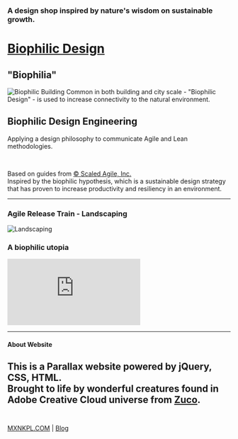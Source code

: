 ### A design shop inspired by nature's wisdom on sustainable growth.


# [Biophilic Design](https://mxnkpl.com/biophilicdesign)

## "Biophilia"
![Biophilic Building](https://inhabitat.com/wp-content/blogs.dir/1/files/2012/03/park-royal-WOHA-3.jpg)
Common in both building and city scale - "Biophilic Design"  - is used to increase connectivity to the natural environment.

## Biophilic Design Engineering
Applying a design philosophy to communicate Agile and Lean methodologies.

<br>

Based on guides from [© Scaled Agile, Inc.](https://www.scaledagileframework.com/)
<br>
Inspired by the biophilic hypothesis, which is a sustainable design strategy that has proven to increase productivity and resiliency in an environment.

---


### Agile Release Train - Landscaping
![Landscaping](http://mxnkpl.com/biophilicdesign/img/setting-up.png)

### A biophilic utopia
![Utopia](http://mxnkpl.com/biophilicdesign/bioagility.html)

---

#### About Website
This is a Parallax website powered by jQuery, CSS, HTML.
<br>
Brought to life by wonderful creatures found in Adobe Creative Cloud universe from [Zuco](https://zuco.myportfolio.com/).
<br>
<br>
----

[MXNKPL.COM](https://mxnkpl.com) | [Blog](https://mxnkpl.com/blog)
